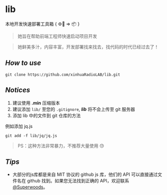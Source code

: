 # **lib**

本地开发快速部署工具箱 { ⚙️🔧 => 📦 }

> 她旨在帮助前端工程师快速启动项目开发

> 她鲜美多汁，内容丰富，开发部署找来找去，找代码的时代已经过去了！

## **_How to use_**

```shell
git clone https://github.com/xinhuaRadioLAB/lib.git
```

## **_Notices_**

1.  建议使用 **.min** 压缩版本
2.  建议添加 `lib/` 至您的 `.gitignore`, **_lib_** 将不会上传至 git 服务器
3. 添加 lib 中的文件到 git 仓库的方法

  例如添加 jq.js
  ```shell
  git add -f lib/jq/jq.js
  ```
  > PS：这种方法非常暴力，不推荐大量使用 😓
  
## **_Tips_**

-   大部分的js库都是来自 MIT 协议的 github js 库，他们的 API 可以直接通过文件名在 github 找到。如果您无法找到正确的 API，欢迎联系[@Superwoods](https://github.com/superwoods)。

